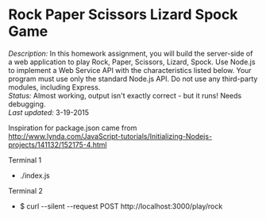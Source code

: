 # Rock Paper Scissors Lizard Spock Game<br>
_Description:_ In this homework assignment, you will build the server-side of a web application to play Rock, Paper, Scissors, Lizard, Spock. Use Node.js to implement a Web Service API with the characteristics listed below.  Your program must use only the standard Node.js API.  Do not use any third-party modules, including Express.<br>
_Status:_ Almost working, output isn't exactly correct - but it runs! Needs debugging.<br>
_Last updated:_ 3-19-2015<br>

Inspiration for package.json came from<br> <http://www.lynda.com/JavaScript-tutorials/Initializing-Nodejs-projects/141132/152175-4.html><br>

Terminal 1

- ./index.js

Terminal 2

- $ curl --silent --request POST http://localhost:3000/play/rock
